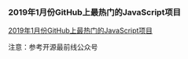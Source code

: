 ### 2019年1月份GitHub上最热门的JavaScript项目
[2019年1月份GitHub上最热门的JavaScript项目](https://mp.weixin.qq.com/s/2Hv6PwjgtMhupGlaHjlS4w)


注意：参考开源最前线公众号